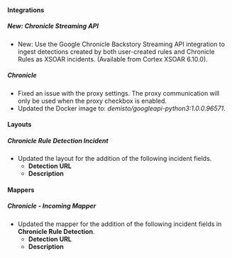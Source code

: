 
#### Integrations

##### New: Chronicle Streaming API

- New: Use the Google Chronicle Backstory Streaming API integration to ingest detections created by both user-created rules and Chronicle Rules as XSOAR incidents. (Available from Cortex XSOAR 6.10.0).

##### Chronicle

- Fixed an issue with the proxy settings. The proxy communication will only be used when the proxy checkbox is enabled.
- Updated the Docker image to: *demisto/googleapi-python3:1.0.0.96571*.

#### Layouts

##### Chronicle Rule Detection Incident

- Updated the layout for the addition of the following incident fields.
  - **Detection URL**
  - **Description**

#### Mappers

##### Chronicle - Incoming Mapper

- Updated the mapper for the addition of the following incident fields in **Chronicle Rule Detection**.
  - **Detection URL**
  - **Description**
